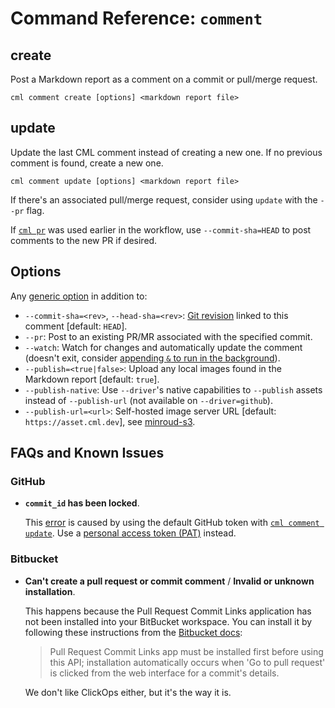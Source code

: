 # Command Reference: `comment`

## create

Post a Markdown report as a comment on a commit or pull/merge request.

```usage
cml comment create [options] <markdown report file>
```

## update

Update the last CML comment instead of creating a new one. If no previous
comment is found, create a new one.

```usage
cml comment update [options] <markdown report file>
```

<admon type="tip">

If there's an associated pull/merge request, consider using `update` with the
`--pr` flag.

</admon>

<admon type="tip">

If [`cml pr`](/doc/ref/pr) was used earlier in the workflow, use
`--commit-sha=HEAD` to post comments to the new PR if desired.

</admon>

## Options

Any [generic option](/doc/ref) in addition to:

- `--commit-sha=<rev>`, `--head-sha=<rev>`:
  [Git revision](https://git-scm.com/docs/gitrevisions) linked to this comment
  [default: `HEAD`].
- `--pr`: Post to an existing PR/MR associated with the specified commit.
- `--watch`: Watch for changes and automatically update the comment (doesn't
  exit, consider
  [appending `&` to run in the background](<https://en.wikipedia.org/wiki/Job_control_(Unix)#Implementation>)).
- `--publish=<true|false>`: Upload any local images found in the Markdown report
  [default: `true`].
- `--publish-native`: Use `--driver`'s native capabilities to `--publish` assets
  instead of `--publish-url` (not available on `--driver=github`).
- `--publish-url=<url>`: Self-hosted image server URL [default:
  `https://asset.cml.dev`], see
  [minroud-s3](https://github.com/iterative/minroud-s3).

## FAQs and Known Issues

### GitHub

- **`commit_id` has been locked**.

  This
  [error](https://github.community/t/comment-api-does-not-describe-commit-id-has-been-locked/159853/2)
  is caused by using the default GitHub token with
  [`cml comment update`](#update). Use a
  [personal access token (PAT)](/doc/self-hosted-runners?tab=GitHub#personal-access-token)
  instead.

### Bitbucket

- **Can't create a pull request or commit comment** / **Invalid or unknown
  installation**.

  This happens because the Pull Request Commit Links application has not been
  installed into your BitBucket workspace. You can install it by following these
  instructions from the [Bitbucket docs][bb-docs-install-pr-links]:

  > Pull Request Commit Links app must be installed first before using this API;
  > installation automatically occurs when 'Go to pull request' is clicked from
  > the web interface for a commit's details.

  We don't like ClickOps either, but it's the way it is.

[bb-docs-install-pr-links]:
  https://developer.atlassian.com/cloud/bitbucket/rest/api-group-pullrequests#api-repositories-workspace-repo-slug-commit-commit-pullrequests-get
